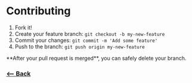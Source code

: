 # Contributing

1.  Fork it!
2.  Create your feature branch: `git checkout -b my-new-feature`
3.  Commit your changes: `git commit -m 'Add some feature'`
4.  Push to the branch: `git push origin my-new-feature`

\*\*After your pull request is merged\*\*, you can safely delete your branch.

### [<-- Back](https://github.com/mariorodeghiero/react-cash-flow)
